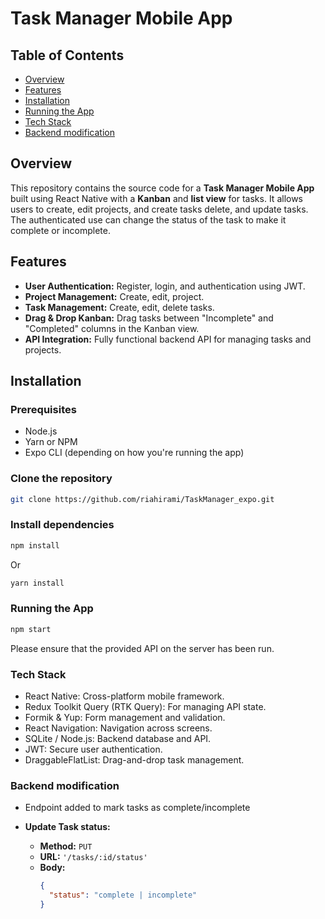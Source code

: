 # Task Manager Mobile App

## Table of Contents

- [Overview](#overview)
- [Features](#features)
- [Installation](#installation)
- [Running the App](#running-the-app)
- [Tech Stack](#tech-stack)
- [Backend modification](#backend-modification)

## Overview

This repository contains the source code for a **Task Manager Mobile App** built using React Native with a **Kanban** and **list view** for tasks. It allows users to create, edit projects, and create tasks delete, and update tasks. The authenticated use can change the status of the task to make it complete or incomplete.

## Features

- **User Authentication:** Register, login, and authentication using JWT.
- **Project Management:** Create, edit, project.
- **Task Management:** Create, edit, delete tasks.
- **Drag & Drop Kanban:** Drag tasks between "Incomplete" and "Completed" columns in the Kanban view.
- **API Integration:** Fully functional backend API for managing tasks and projects.

## Installation

### Prerequisites

- Node.js
- Yarn or NPM
- Expo CLI (depending on how you're running the app)

### Clone the repository

```bash
git clone https://github.com/riahirami/TaskManager_expo.git

```

### Install dependencies

```bash
npm install
```

Or

```bash
yarn install
```

### Running the App

```bash
npm start
```

Please ensure that the provided API on the server has been run.

### Tech Stack

- React Native: Cross-platform mobile framework.
- Redux Toolkit Query (RTK Query): For managing API state.
- Formik & Yup: Form management and validation.
- React Navigation: Navigation across screens.
- SQLite / Node.js: Backend database and API.
- JWT: Secure user authentication.
- DraggableFlatList: Drag-and-drop task management.

### Backend modification

- Endpoint added to mark tasks as complete/incomplete

- **Update Task status:**
  - **Method:** `PUT`
  - **URL:** `'/tasks/:id/status'`
  - **Body:**
    ```json
    {
      "status": "complete | incomplete"
    }
    ```
